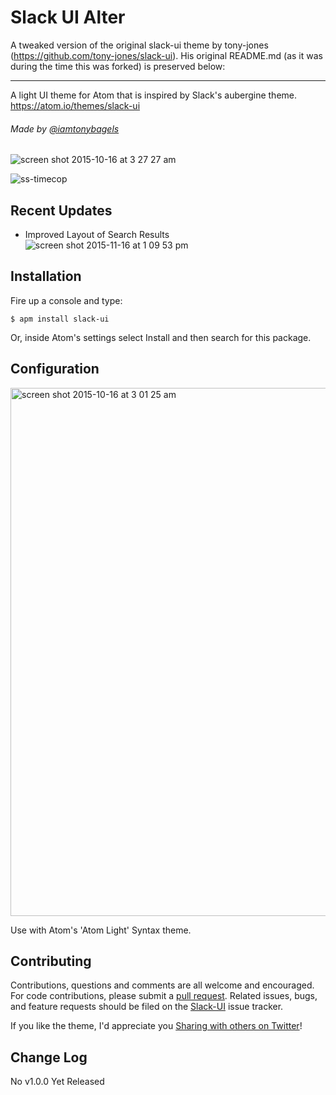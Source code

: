 # Slack UI Alter

A tweaked version of the original slack-ui theme by tony-jones (https://github.com/tony-jones/slack-ui).
His original README.md (as it was during the time this was forked) is preserved below:

---------------------------------------------------------------------------------------------------------

A light UI theme for Atom that is inspired by Slack's aubergine theme.
https://atom.io/themes/slack-ui
###### Made by [@iamtonybagels](http://www.twitter.com/iamtonybagels)

![screen shot 2015-10-16 at 3 27 27 am](https://cloud.githubusercontent.com/assets/6729106/10536027/e2dd1b32-73b5-11e5-90c6-0a391080773f.png)

![ss-timecop](https://cloud.githubusercontent.com/assets/6729106/10560778/2c087a12-74e3-11e5-9581-7849cb53ce66.png)

## Recent Updates
* Improved Layout of Search Results
![screen shot 2015-11-16 at 1 09 53 pm](https://cloud.githubusercontent.com/assets/6729106/11190470/9fdd787e-8c63-11e5-9931-4c202ed69e43.png)

## Installation

Fire up a console and type:

`$ apm install slack-ui`

Or, inside Atom's settings select Install and then search for this package.

## Configuration

<img width="845" alt="screen shot 2015-10-16 at 3 01 25 am" src="https://cloud.githubusercontent.com/assets/6729106/10535618/49b791c4-73b2-11e5-9245-9ddb7ef94ca2.png">

Use with Atom's 'Atom Light' Syntax theme.

## Contributing
Contributions, questions and comments are all welcome and encouraged. For code contributions, please submit a [pull request](https://github.com/tony-jones/slack-ui/pulls). Related issues, bugs, and feature requests should be filed on the [Slack-UI](https://github.com/tony-jones/slack-ui/issues/new) issue tracker.

If you like the theme, I'd appreciate you [Sharing with others on Twitter](https://twitter.com/intent/tweet?text=Slack%20UI,%20a%20light%20Atom%20theme%20inspired%20by%20Slack's%20Aubergine%20sidebar%20theme&url=http%3A%2F%2Fatom.io/themes/slack-ui&via=iamtonybagels)!

## Change Log
No v1.0.0 Yet Released
